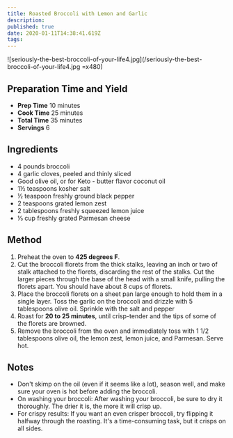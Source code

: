 ```yaml
---
title: Roasted Broccoli with Lemon and Garlic
description: 
published: true
date: 2020-01-11T14:38:41.619Z
tags: 
---
```


![seriously-the-best-broccoli-of-your-life4.jpg](/seriously-the-best-broccoli-of-your-life4.jpg =x480)
&nbsp;  
## Preparation Time and Yield

- **Prep Time** 10 minutes
- **Cook Time** 25 minutes
- **Total Time** 35 minutes
- **Servings** 6
  &nbsp;

## Ingredients

- 4 pounds broccoli
- 4 garlic cloves, peeled and thinly sliced
- Good olive oil, or for Keto - butter flavor coconut oil
- 1½ teaspoons kosher salt
- ½ teaspoon freshly ground black pepper
- 2 teaspoons grated lemon zest
- 2 tablespoons freshly squeezed lemon juice
- ⅓ cup freshly grated Parmesan cheese
  &nbsp;

## Method

1. Preheat the oven to **425 degrees F**.
2. Cut the broccoli florets from the thick stalks, leaving an inch or two of stalk attached to the florets, discarding the rest of the stalks. Cut the larger pieces through the base of the head with a small knife, pulling the florets apart. You should have about 8 cups of florets.
3. Place the broccoli florets on a sheet pan large enough to hold them in a single layer. Toss the garlic on the broccoli and drizzle with 5 tablespoons olive oil. Sprinkle with the salt and pepper
4. Roast for **20 to 25 minutes**, until crisp-tender and the tips of some of the florets are browned.
5. Remove the broccoli from the oven and immediately toss with 1 1/2 tablespoons olive oil, the lemon zest, lemon juice, and Parmesan. Serve hot.
   &nbsp;

## Notes

- Don't skimp on the oil (even if it seems like a lot), season well, and make sure your oven is hot before adding the broccoli.
- On washing your broccoli: After washing your broccoli, be sure to dry it thoroughly. The drier it is, the more it will crisp up.
- For crispy results: If you want an even crisper broccoli, try flipping it halfway through the roasting. It's a time-consuming task, but it crisps on all sides.
